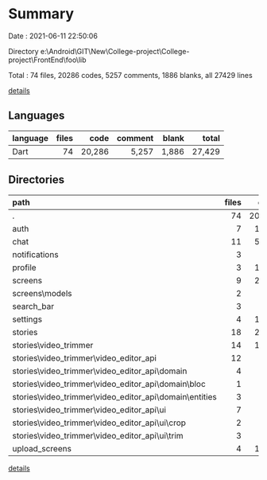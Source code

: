 # Summary

Date : 2021-06-11 22:50:06

Directory e:\Android\GIT\New\College-project\College-project\FrontEnd\foo\lib

Total : 74 files,  20286 codes, 5257 comments, 1886 blanks, all 27429 lines

[details](details.md)

## Languages
| language | files | code | comment | blank | total |
| :--- | ---: | ---: | ---: | ---: | ---: |
| Dart | 74 | 20,286 | 5,257 | 1,886 | 27,429 |

## Directories
| path | files | code | comment | blank | total |
| :--- | ---: | ---: | ---: | ---: | ---: |
| . | 74 | 20,286 | 5,257 | 1,886 | 27,429 |
| auth | 7 | 1,184 | 84 | 81 | 1,349 |
| chat | 11 | 5,259 | 353 | 331 | 5,943 |
| notifications | 3 | 668 | 71 | 34 | 773 |
| profile | 3 | 1,701 | 38 | 101 | 1,840 |
| screens | 9 | 2,795 | 1,013 | 196 | 4,004 |
| screens\models | 2 | 45 | 0 | 3 | 48 |
| search_bar | 3 | 383 | 45 | 73 | 501 |
| settings | 4 | 1,365 | 26 | 63 | 1,454 |
| stories | 18 | 2,668 | 2,860 | 527 | 6,055 |
| stories\video_trimmer | 14 | 1,548 | 1,810 | 345 | 3,703 |
| stories\video_trimmer\video_editor_api | 12 | 286 | 1,155 | 196 | 1,637 |
| stories\video_trimmer\video_editor_api\domain | 4 | 39 | 391 | 74 | 504 |
| stories\video_trimmer\video_editor_api\domain\bloc | 1 | 0 | 346 | 53 | 399 |
| stories\video_trimmer\video_editor_api\domain\entities | 3 | 39 | 45 | 21 | 105 |
| stories\video_trimmer\video_editor_api\ui | 7 | 241 | 764 | 120 | 1,125 |
| stories\video_trimmer\video_editor_api\ui\crop | 2 | 159 | 342 | 49 | 550 |
| stories\video_trimmer\video_editor_api\ui\trim | 3 | 82 | 350 | 60 | 492 |
| upload_screens | 4 | 1,593 | 371 | 95 | 2,059 |

[details](details.md)